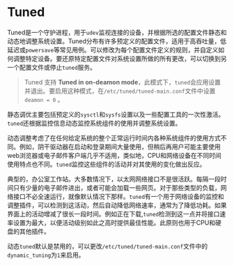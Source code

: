 # Tuned

Tuned是一个守护进程，用于`udev`监视连接的设备，并根据所选的配置文件静态和动态地调整系统设置。Tuned分布有许多预定义的配置文件，适用于高吞吐量，低延迟或`powersave`等常见用例。可以修改为每个配置文件定义的规则，并自定义如何调整特定设备。要还原特定配置文件对系统设置所做的所有更改，可以切换到另一个配置文件或停止`tuned`服务。

> Tuned 支持 **Tuned in on-deamon mode**，此模式下，`tuned`会应用设置并退出。要启用这种模式，在`/etc/tuned/tuned-main.conf`文件中设置`deamon = 0` 。

静态调优主要包括预定义的`sysctl`和`sysfs`设置以及一些配置工具的一次性激活。`tuned`还根据监控信息动态监控系统组件的使用并调整系统设置。

动态调整考虑了在任何给定系统的整个正常运行时间内各种系统组件的使用方式不同。例如，阴干驱动器在启动和登录期间大量使用，但稍后再用户可能主要使用web浏览器或电子邮件客户端几乎不适用，类似地，CPU和网络设备在不同时间使用特点也不同。`tuned`监控这些组件的活动并对其使用的变化做出反应。

典型的，办公室工作站。大多数情况下，以太网网络接口不是很活跃。每隔一段时间只有少量的电子邮件进出，或者可能会加载一些网页。对于那些类型的负载，网络接口不必全速运行，就像默认情况下那样。`tuned`有一个用于网络设备的监控和调整插件，可以检测到这活动，然后自动降低网络速率，通常为了降低功耗。如果界面上的活动增减了很长一段时间。例如正在下载,`tuned`检测到这一点并将接口速率设置为最大，以便活动级别如此之高时提供最佳性能。此原则也用于CPU和硬盘的其他插件。

动态`tuned`默认是禁用的，可以更改`/etc/tuned/tuned-main.conf`文件中的`dynamic_tuning`为`1`来启用。

